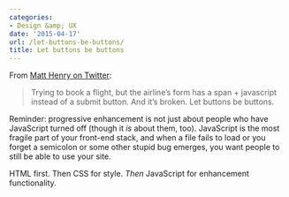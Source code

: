 ```yaml
---
categories:
- Design &amp; UX
date: '2015-04-17'
url: /let-buttons-be-buttons/
title: Let buttons be buttons
---
```


From [Matt Henry on Twitter](https://twitter.com/heymatthenry/status/588000007237804032):

> Trying to book a flight, but the airline’s form has a span + javascript instead of a submit button. And it’s broken. Let buttons be buttons.

Reminder: progressive enhancement is not just about people who have JavaScript turned off (though it *is* about them, too). JavaScript is the most fragile part of your front-end stack, and when a file fails to load or you forget a semicolon or some other stupid bug emerges, you want people to still be able to use your site.

HTML first. Then CSS for style. *Then* JavaScript for enhancement functionality.